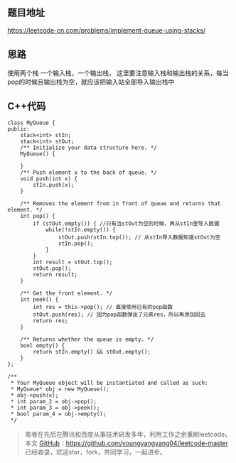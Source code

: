 ## 题目地址 
https://leetcode-cn.com/problems/implement-queue-using-stacks/

## 思路 

使用两个栈 一个输入栈，一个输出栈， 这里要注意输入栈和输出栈的关系，每当pop的时候且输出栈为空，就应该把输入站全部导入输出栈中

## C++代码

```
class MyQueue {
public:
    stack<int> stIn;
    stack<int> stOut;
    /** Initialize your data structure here. */
    MyQueue() {

    }
    /** Push element x to the back of queue. */
    void push(int x) {
        stIn.push(x);
    }

    /** Removes the element from in front of queue and returns that element. */
    int pop() {
        if (stOut.empty()) { //只有当stOut为空的时候，再从stIn里导入数据
            while(!stIn.empty()) {
                stOut.push(stIn.top()); // 从stIn导入数据知道stOut为空
                stIn.pop();
            }
        }
        int result = stOut.top();
        stOut.pop();
        return result;
    }

    /** Get the front element. */
    int peek() {
        int res = this->pop(); // 直接使用已有的pop函数
        stOut.push(res); // 因为pop函数弹出了元素res，所以再添加回去
        return res;
    }

    /** Returns whether the queue is empty. */
    bool empty() {
        return stIn.empty() && stOut.empty();
    }
};

/**
 * Your MyQueue object will be instantiated and called as such:
 * MyQueue* obj = new MyQueue();
 * obj->push(x);
 * int param_2 = obj->pop();
 * int param_3 = obj->peek();
 * bool param_4 = obj->empty();
 */
```
> 笔者在先后在腾讯和百度从事技术研发多年，利用工作之余重刷leetcode，本文  [GitHub](https://github.com/youngyangyang04/leetcode-master )：https://github.com/youngyangyang04/leetcode-master 已经收录，欢迎star，fork，共同学习，一起进步。
